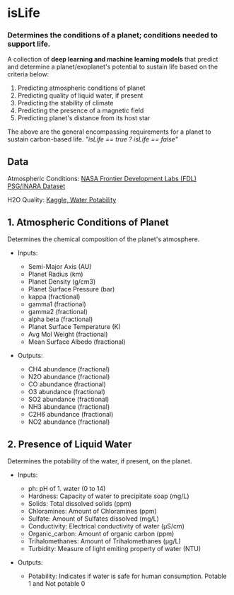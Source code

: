 # isLife
### Determines the conditions of a planet; conditions needed to support life.

A collection of **deep learning and machine learning models** that predict and determine a planet/exoplanet's potential to sustain life based on the criteria below:

1. Predicting atmospheric conditions of planet
2. Predicting quality of liquid water, if present
3. Predicting the stability of climate
4. Predicting the presence of a magnetic field
5. Predicting planet's distance from its host star

The above are the general encompassing requirements for a planet to sustain carbon-based life.
<i>"isLife == true ? isLife == false"</i>


## Data

Atmospheric Conditions: [NASA Frontier Development Labs (FDL) PSG/INARA Dataset](https://exoplanetarchive.ipac.caltech.edu/cgi-bin/FDL/nph-fdl?psg)

H2O Quality: [Kaggle, Water Potability](https://www.kaggle.com/datasets/adityakadiwal/water-potability)


## 1. Atmospheric Conditions of Planet

Determines the chemical composition of the planet's atmosphere.

- Inputs: 
    - Semi-Major Axis (AU)
    - Planet Radius	(km)
    - Planet Density (g/cm3)
    - Planet Surface Pressure (bar)
    - kappa	(fractional)
    - gamma1 (fractional)
    - gamma2 (fractional)
    - alpha	beta (fractional)
    - Planet Surface Temperature (K)
    - Avg Mol Weight (fractional)
    - Mean Surface Albedo (fractional)

- Outputs:
    - CH4 abundance	(fractional)
    - N2O abundance	(fractional)
    - CO abundance (fractional)
    - O3 abundance (fractional)
    - SO2 abundance	(fractional)
    - NH3 abundance	(fractional)
    - C2H6 abundance (fractional)
    - NO2 abundance (fractional)


## 2. Presence of Liquid Water

Determines the potability of the water, if present, on the planet.

- Inputs:
    - ph: pH of 1. water (0 to 14)
    - Hardness: Capacity of water to precipitate soap (mg/L)
    - Solids: Total dissolved solids (ppm)
    - Chloramines: Amount of Chloramines (ppm)
    - Sulfate: Amount of Sulfates dissolved (mg/L)
    - Conductivity: Electrical conductivity of water (μS/cm)
    - Organic_carbon: Amount of organic carbon (ppm)
    - Trihalomethanes: Amount of Trihalomethanes (μg/L)
    - Turbidity: Measure of light emiting property of water (NTU)

- Outputs:
    - Potability: Indicates if water is safe for human consumption. Potable 1 and Not potable 0
